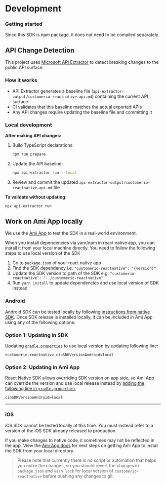 # Development

### Getting started

Since this SDK is npm package, it does not need to be compiled separately.

## API Change Detection

This project uses [Microsoft API Extractor](https://api-extractor.com/) to detect breaking changes to the public API surface.

### How it works

- API Extractor generates a baseline file (`api-extractor-output/customerio-reactnative.api.md`) containing the current API surface
- CI validates that this baseline matches the actual exported APIs
- Any API changes require updating the baseline file and committing it

### Local development

**After making API changes:**

1. Build TypeScript declarations:
   ```bash
   npm run prepare
   ```

2. Update the API baseline:
   ```bash
   npx api-extractor run --local
   ```

3. Review and commit the updated `api-extractor-output/customerio-reactnative.api.md` file

**To validate without updating:**
```bash
npx api-extractor run
```

## Work on Ami App locally

We use the [Ami App](https://github.com/customerio/amiapp-reactnative) to test the SDK in a real-world environment.

When you install dependencies via yarn/npm in react native app, you can install it from your local machine directly. You need to follow the following steps to use local version of the SDK

1. Go to `package.json` of your react native app
1. Find the SDK dependency i.e. `"customerio-reactnative": "{version}"`
1. Update the SDK version to path of the SDK e.g. `"customerio-reactnative": "../customerio-reactnative"`
1. Run `yarn install` to update dependencies and use local version of SDK instead

### Android

Android SDK can be tested locally by following [instructions from native SDK](https://github.com/customerio/customerio-android/blob/develop/docs/dev-notes/DEVELOPMENT.md#work-on-remote-habits-locally). Once SDK release is installed locally, it can be included in Ami App using any of the following options:

### Option 1: Updating in SDK

Updating [`gradle.properties`](https://github.com/customerio/customerio-reactnative/blob/develop/android/gradle.properties) to use local version by updating following line:

```
customerio.reactnative.cioSDKVersionAndroid=local
```

### Option 2: Updating in Ami App

React Native SDK allows overriding SDK version on app side, so Ami App can override the version and use local release instead by [adding the following line in `gradle.properties`](https://github.com/customerio/amiapp-reactnative/blob/main/android/gradle.properties)

```
cioSDKVersionAndroid=local
```

---

### iOS

iOS SDK cannot be tested locally at this time. You must instead refer to a version of the iOS SDK already released to production. 

If you make changes to native code, it sometimes may not be reflected in the app. View the [Ami App docs](https://github.com/customerio/amiapp-reactnative/blob/HEAD/docs/dev-notes/DEVELOPMENT.md#work-on-sdk-locally) for next steps on getting Ami App to install the SDK from your local directory.  

> Please note that currently there is no script or automation that helps you make the changes, so you should revert the changes in `package.json` and `yarn.lock` for local version of `customerio-reactnative` before pushing any changes to git.
